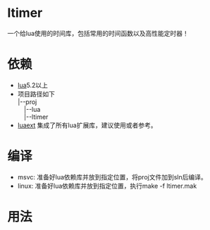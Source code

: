 # ltimer
一个给lua使用的时间库，包括常用的时间函数以及高性能定时器！

# 依赖
- [lua](https://github.com/xiyoo0812/lua.git)5.2以上
- 项目路径如下<br>
  |--proj <br>
  &emsp;|--lua <br>
  &emsp;|--ltimer
- [luaext](https://github.com/xiyoo0812/luaext.git) 集成了所有lua扩展库，建议使用或者参考。

# 编译
- msvc: 准备好lua依赖库并放到指定位置，将proj文件加到sln后编译。
- linux: 准备好lua依赖库并放到指定位置，执行make -f ltimer.mak

# 用法